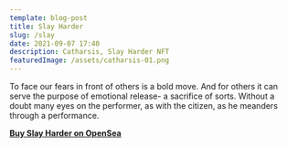 ```yaml
---
template: blog-post
title: Slay Harder
slug: /slay
date: 2021-09-07 17:40
description: Catharsis, Slay Harder NFT
featuredImage: /assets/catharsis-01.png
---
```

To face our fears in front of others is a bold move. And for others it can serve the purpose of emotional release- a sacrifice of sorts. Without a doubt many eyes on the performer, as with the citizen, as he meanders through a performance.

**[Buy Slay Harder on OpenSea](https://opensea.io/assets/0x495f947276749ce646f68ac8c248420045cb7b5e/75511496996509083340559006059282024395904634734945582606826898890857725820929)**